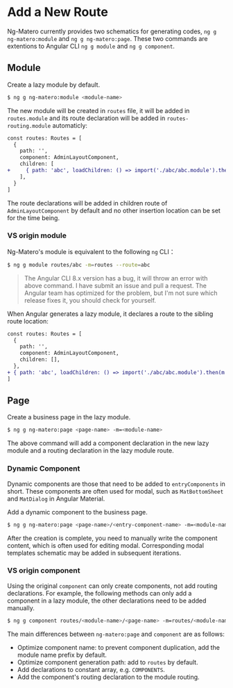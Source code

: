 # Add a New Route

Ng-Matero currently provides two schematics for generating codes, `ng g ng-matero:module` and `ng g ng-matero:page`. These two commands are extentions to Angular CLI `ng g module` and `ng g component`.

## Module

Create a lazy module by default.

```bash
$ ng g ng-matero:module <module-name>
```

The new module will be created in `routes` file, it will be added in `routes.module` and its route declaration will be added in `routes-routing.module` automaticly:

```diff
const routes: Routes = [
  {
    path: '',
    component: AdminLayoutComponent,
    children: [
+     { path: 'abc', loadChildren: () => import('./abc/abc.module').then(m => m.AbcModule) },
    ],
  }
]
```

The route declarations will be added in children route of `AdminLayoutComponent` by default and no other insertion location can be set for the time being.

### VS origin module

Ng-Matero's module is equivalent to the following `ng` CLI：

```bash
$ ng g module routes/abc -m=routes --route=abc
```

> The Angular CLI 8.x version has a bug, it will throw an error with above command. I have submit an issue and pull a request. The Angular team has optimized for the problem, but I'm not sure which release fixes it, you should check for yourself.

When Angular generates a lazy module, it declares a route to the sibling route location:

```diff
const routes: Routes = [
  {
    path: '',
    component: AdminLayoutComponent,
    children: [],
  },
+ { path: 'abc', loadChildren: () => import('./abc/abc.module').then(m => m.AbcModule) },
]
```

## Page

Create a business page in the lazy module.

```bash
$ ng g ng-matero:page <page-name> -m=<module-name>
```

The above command will add a component declaration in the new lazy module and a routing declaration in the lazy module route.

### Dynamic Component

Dynamic components are those that need to be added to `entryComponents` in short. These components are often used for modal, such as `MatBottomSheet` and `MatDialog` in Angular Material.

Add a dynamic component to the business page.

```bash
$ ng g ng-matero:page <page-name>/<entry-component-name> -m=<module-name> -e=true
```

After the creation is complete, you need to manually write the component content, which is often used for editing modal. Corresponding modal templates schematic may be added in subsequent iterations.

### VS origin component

Using the original `component` can only create components, not add routing declarations. For example, the following methods can only add a component in a lazy module, the other declarations need to be added manually.

```bash
$ ng g component routes/<module-name>/<page-name> -m=routes/<module-name>
```

The main differences between `ng-matero:page` and `component` are as follows:

* Optimize component name: to prevent component duplication, add the module name prefix by default.
* Optimize component generation path: add to `routes` by default.
* Add declarations to constant array, e.g. `COMPONENTS`.
* Add the component's routing declaration to the module routing.
